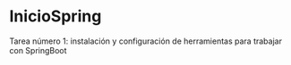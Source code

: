 # InicioSpring
Tarea número 1: instalación y configuración de herramientas para trabajar con SpringBoot
